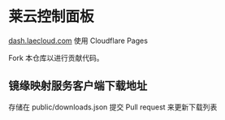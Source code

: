 <!--
 * @Author: ahmr-bot ahmrcxy@gmail.com
 * @Date: 2022-11-26 11:37:11
 * @LastEditors: ahmr-bot ahmrcxy@gmail.com
 * @LastEditTime: 2022-11-26 11:58:05
 * @FilePath: \lae-ui\README.md
 * @Description: 这是默认设置,请设置`customMade`, 打开koroFileHeader查看配置 进行设置: https://github.com/OBKoro1/koro1FileHeader/wiki/%E9%85%8D%E7%BD%AE
-->
# 莱云控制面板

[dash.laecloud.com](https://dash.laecloud.com) 使用 Cloudflare Pages

Fork 本仓库以进行贡献代码。

## 镜缘映射服务客户端下载地址
存储在 public/downloads.json 
提交 Pull request 来更新下载列表